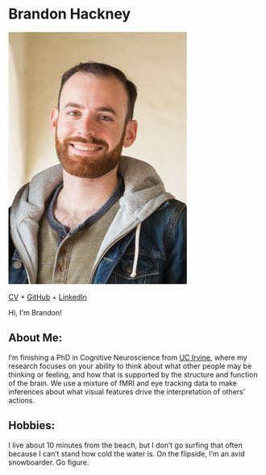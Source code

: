 # Brandon Hackney
<img src ="./content/portrait.jpg" height="500">

[CV](./content/curriculumVitae.pdf) +	[GitHub](https://github.io/brandonhackney) + [LinkedIn](https://www.linkedin.com/in/brandon-hackney-58a43210a/)

Hi, I'm Brandon!

## About Me:
I’m finishing a PhD in Cognitive Neuroscience from [UC Irvine](https://www.cogsci.uci.edu/), where my research focuses on your ability to think about what other people may be thinking or feeling, and how that is supported by the structure and function of the brain. We use a mixture of fMRI and eye tracking data to make inferences about what visual features drive the interpretation of others’ actions. 

## Hobbies:
I live about 10 minutes from the beach, but I don’t go surfing that often because I can’t stand how cold the water is. On the flipside, I’m an avid snowboarder. Go figure.

